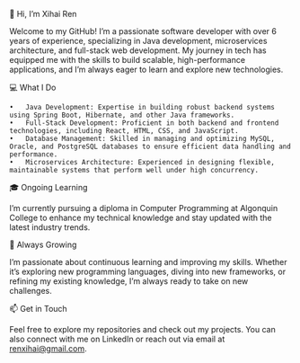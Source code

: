 👋 Hi, I’m Xihai Ren

Welcome to my GitHub! I’m a passionate software developer with over 6 years of experience, specializing in Java development, microservices architecture, and full-stack web development. My journey in tech has equipped me with the skills to build scalable, high-performance applications, and I’m always eager to learn and explore new technologies.

💻 What I Do

	•	Java Development: Expertise in building robust backend systems using Spring Boot, Hibernate, and other Java frameworks.
	•	Full-Stack Development: Proficient in both backend and frontend technologies, including React, HTML, CSS, and JavaScript.
	•	Database Management: Skilled in managing and optimizing MySQL, Oracle, and PostgreSQL databases to ensure efficient data handling and performance.
	•	Microservices Architecture: Experienced in designing flexible, maintainable systems that perform well under high concurrency.


🎓 Ongoing Learning

I’m currently pursuing a diploma in Computer Programming at Algonquin College to enhance my technical knowledge and stay updated with the latest industry trends.

🌱 Always Growing

I’m passionate about continuous learning and improving my skills. Whether it’s exploring new programming languages, diving into new frameworks, or refining my existing knowledge, I’m always ready to take on new challenges.

📫 Get in Touch

Feel free to explore my repositories and check out my projects. You can also connect with me on LinkedIn or reach out via email at renxihai@gmail.com.

